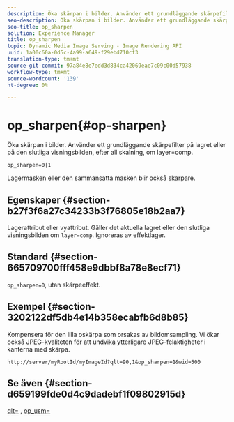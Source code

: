 ```yaml
---
description: Öka skärpan i bilder. Använder ett grundläggande skärpefilter på lagret eller på den slutliga visningsbilden, efter all skalning, om layer=comp.
seo-description: Öka skärpan i bilder. Använder ett grundläggande skärpefilter på lagret eller på den slutliga visningsbilden, efter all skalning, om layer=comp.
seo-title: op_sharpen
solution: Experience Manager
title: op_sharpen
topic: Dynamic Media Image Serving - Image Rendering API
uuid: 1a00c60a-0d5c-4a99-a649-f29ebd710cf3
translation-type: tm+mt
source-git-commit: 97a84e8e7edd3d834ca42069eae7c09c00d57938
workflow-type: tm+mt
source-wordcount: '139'
ht-degree: 0%

---
```



# op_sharpen{#op-sharpen}

Öka skärpan i bilder. Använder ett grundläggande skärpefilter på lagret eller på den slutliga visningsbilden, efter all skalning, om layer=comp.

`op_sharpen=0|1`

Lagermasken eller den sammansatta masken blir också skarpare.

## Egenskaper {#section-b27f3f6a27c34233b3f76805e18b2aa7}

Lagerattribut eller vyattribut. Gäller det aktuella lagret eller den slutliga visningsbilden om `layer=comp`. Ignoreras av effektlager.

## Standard {#section-665709700fff458e9dbbf8a78e8ecf71}

`op_sharpen=0`, utan skärpeeffekt.

## Exempel {#section-3202122df5db4e14b358ecabfb6d8b85}

Kompensera för den lilla oskärpa som orsakas av bildomsampling. Vi ökar också JPEG-kvaliteten för att undvika ytterligare JPEG-felaktigheter i kanterna med skärpa.

`http://server/myRootId/myImageId?qlt=90,1&op_sharpen=1&wid=500`

## Se även {#section-d659199fde0d4c9dadebf1f09802915d}

[qlt=](../../../../../is-api/http-ref/image-serving-api-ref/c-http-protocol-reference/c-command-reference/r-is-http-qlt.md#reference-f69ed0758c784b0385d979820546d352) ,  [op_usm=](../../../../../is-api/http-ref/image-serving-api-ref/c-http-protocol-reference/c-command-reference/r-op-sharpen.md#reference-c32573230c6140f883efdaa201ea8541)
